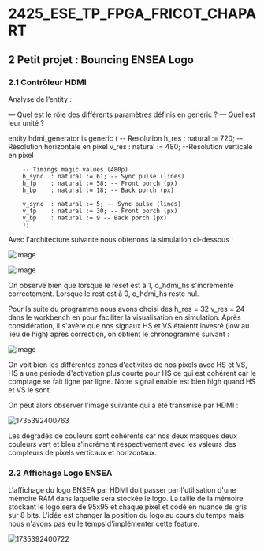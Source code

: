 # 2425_ESE_TP_FPGA_FRICOT_CHAPART

## 2 Petit projet : Bouncing ENSEA Logo
### 2.1 Contrôleur HDMI
Analyse de l’entity :

— Quel est le rôle des différents paramètres définis en generic ?
— Quel est leur unité ?

entity hdmi_generator is
	generic (
		-- Resolution
		h_res 	: natural := 720; --Résolution  horizontale en pixel
		v_res 	: natural := 480; --Résolution verticale en pixel

		-- Timings magic values (480p)
		h_sync	: natural := 61; -- Sync pulse (lines)
		h_fp	: natural := 58; -- Front porch (px) 
		h_bp	: natural := 18; -- Back porch (px)

		v_sync	: natural := 5; -- Sync pulse (lines)
		v_fp	: natural := 30; -- Front porch (px) 
		v_bp	: natural := 9 -- Back porch (px)
    	);

Avec l'architecture suivante nous obtenons la simulation ci-dessous : 

![image](https://github.com/user-attachments/assets/a7688d4d-5314-4c54-b57e-caff2b8f9330)

![image](https://github.com/user-attachments/assets/c73680b1-bccb-4e28-8318-2fc6dfcd92c5)

On observe bien que lorsque le reset est à 1, o_hdmi_hs s'incrémente correctement. Lorsque le rest est à 0, o_hdmi_hs reste nul.

Pour la suite du programme nous avons choisi des h_res = 32 v_res = 24 dans le workbench en pour faciliter la visualisation en simulation.
Après considération, il s'avère que nos signaux HS et VS étaientt invesré (low au lieu de high) après correction, on obtient le chronogramme suivant : 

![image](https://github.com/user-attachments/assets/e5d50145-4151-44a5-923f-c569b4f8d8a3)

On voit bien les différentes zones d'activités de nos pixels avec HS et VS, HS a une période d'activation plus courte pour HS ce qui est cohérent car le comptage se fait ligne par ligne.
Notre signal enable est bien high quand HS et VS le sont.

On peut alors observer l'image suivante qui a été transmise par HDMI : 

![1735392400763](https://github.com/user-attachments/assets/302d1eeb-54ef-420c-a681-0fc4610edb68)

Les dégradés de couleurs sont cohérents car nos deux masques deux couleurs vert et bleu s'incrément respectivement avec les valeurs des compteurs de pixels verticaux et horizontaux.

### 2.2 Affichage Logo ENSEA

L'affichage du logo ENSEA par HDMI doit passer par l'utilisation d'une mémoire RAM dans laquelle sera stockée le logo.
La taille de la mémoire stockant le logo sera de 95x95 et chaque pixel et codé en nuance de gris sur 8 bits.
L'idée est changer la position du logo au cours du temps mais nous n'avons pas eu le temps d'implémenter cette feature.

![1735392400722](https://github.com/user-attachments/assets/bddddc55-b768-4037-94da-35f29f55b788)

